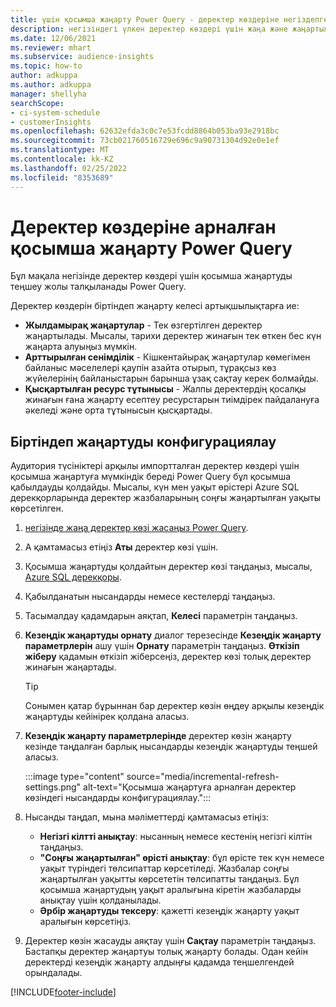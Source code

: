 ```yaml
---
title: үшін қосымша жаңарту Power Query - деректер көздеріне негізделген
description: негізіндегі үлкен деректер көздері үшін жаңа және жаңартылған деректерді жаңарту Power Query.
ms.date: 12/06/2021
ms.reviewer: mhart
ms.subservice: audience-insights
ms.topic: how-to
author: adkuppa
ms.author: adkuppa
manager: shellyha
searchScope:
- ci-system-schedule
- customerInsights
ms.openlocfilehash: 62632efda3c0c7e53fcdd8864b053ba93e2918bc
ms.sourcegitcommit: 73cb021760516729e696c9a90731304d92e0e1ef
ms.translationtype: MT
ms.contentlocale: kk-KZ
ms.lasthandoff: 02/25/2022
ms.locfileid: "8353689"
---
```

# <a name="incremental-refresh-for-data-sources-based-on-power-query"></a>Деректер көздеріне арналған қосымша жаңарту Power Query

Бұл мақала негізінде деректер көздері үшін қосымша жаңартуды теңшеу жолы талқыланады Power Query.

Деректер көздерін біртіндеп жаңарту келесі артықшылықтарға ие:

- **Жылдамырақ жаңартулар** - Тек өзгертілген деректер жаңартылады. Мысалы, тарихи деректер жинағын тек өткен бес күн жаңарта алуыңыз мүмкін.
- **Арттырылған сенімділік** - Кішкентайырақ жаңартулар көмегімен байланыс мәселелері қаупін азайта отырып, тұрақсыз көз жүйелерінің байланыстарын барынша ұзақ сақтау керек болмайды.
- **Қысқартылған ресурс тұтынысы** - Жалпы деректердің қосалқы жинағын ғана жаңарту есептеу ресурстарын тиімдірек пайдалануға әкеледі және орта тұтынысын қысқартады.

## <a name="configure-incremental-refresh"></a>Біртіндеп жаңартуды конфигурациялау

Аудитория түсініктері арқылы импортталған деректер көздері үшін қосымша жаңартуға мүмкіндік береді Power Query бұл қосымша қабылдауды қолдайды. Мысалы, күн мен уақыт өрістері Azure SQL дерекқорларында деректер жазбаларының соңғы жаңартылған уақыты көрсетілген.

1. [негізінде жаңа деректер көзі жасаңыз Power Query](connect-power-query.md).

1. А қамтамасыз етіңіз **Аты** деректер көзі үшін.

1. Қосымша жаңартуды қолдайтын деректер көзі таңдаңыз, мысалы, [Azure SQL дерекқоры](/power-query/connectors/azuresqldatabase).

1. Қабылданатын нысандарды немесе кестелерді таңдаңыз.

1. Тасымалдау қадамдарын аяқтап, **Келесі** параметрін таңдаңыз.

1. **Кезеңдік жаңартуды орнату** диалог терезесінде **Кезеңдік жаңарту параметрлерін** ашу үшін **Орнату** параметрін таңдаңыз. **Өткізіп жіберу** қадамын өткізіп жіберсеңіз, деректер көзі толық деректер жинағын жаңартады.
   > [!TIP]
   > Сонымен қатар бұрыннан бар деректер көзін өңдеу арқылы кезеңдік жаңартуды кейінірек қолдана аласыз.

1. **Кезеңдік жаңарту параметрлерінде** деректер көзін жаңарту кезінде таңдалған барлық нысандарды кезеңдік жаңартуды теңшей аласыз.

   :::image type="content" source="media/incremental-refresh-settings.png" alt-text="Қосымша жаңартуға арналған деректер көзіндегі нысандарды конфигурациялау.":::

1. Нысанды таңдап, мына мәліметтерді қамтамасыз етіңіз:

   - **Негізгі кілтті анықтау**: нысанның немесе кестенің негізгі кілтін таңдаңыз.
   - **"Соңғы жаңартылған" өрісті анықтау**: бұл өрісте тек күн немесе уақыт түріндегі төлсипаттар көрсетіледі. Жазбалар соңғы жаңартылған уақытты көрсететін төлсипатты таңдаңыз. Бұл қосымша жаңартудың уақыт аралығына кіретін жазбаларды анықтау үшін қолданылады.
   - **Әрбір жаңартуды тексеру**: қажетті кезеңдік жаңарту уақыт аралығын көрсетіңіз.

1. Деректер көзін жасауды аяқтау үшін **Сақтау** параметрін таңдаңыз. Бастапқы деректер жаңартуы толық жаңарту болады. Одан кейін деректерді кезеңдік жаңарту алдыңғы қадамда теңшелгендей орындалады.


[!INCLUDE[footer-include](../includes/footer-banner.md)]
